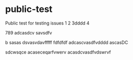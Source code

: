 # public-test
Public test for testing issues
1
2
3dddd
4

789
adcasdcv
savsdfv


b
sasas
dsvasvdavfffff
fdfdfdf
adcascvasdfvdddd
ascasDC

sdcwsqce
acaseceqarfvwerv
acasdcvasdfvdswrvf
